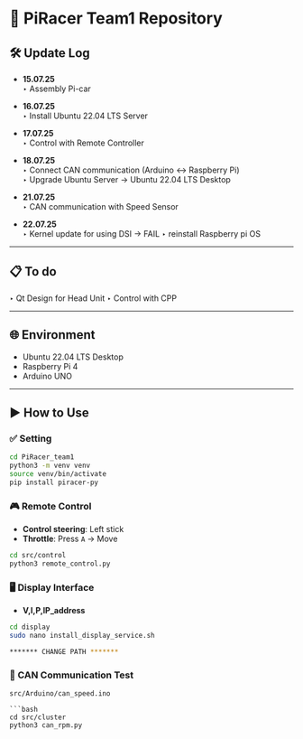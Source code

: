 # 🚗 PiRacer Team1 Repository

## 🛠️ Update Log

- **15.07.25**  
  ‣ Assembly Pi-car

- **16.07.25**  
  ‣ Install Ubuntu 22.04 LTS Server

- **17.07.25**  
  ‣ Control with Remote Controller

- **18.07.25**  
  ‣ Connect CAN communication (Arduino ↔ Raspberry Pi)  
  ‣ Upgrade Ubuntu Server → Ubuntu 22.04 LTS Desktop


- **21.07.25**  
  ‣ CAN communication with Speed Sensor   

- **22.07.25**  
  ‣ Kernel update  for using DSI -> FAIL
  ‣ reinstall Raspberry pi OS
---

## 📋 To do
  ‣ Qt Design for Head Unit
  ‣ Control with CPP 

---

## 🌐 Environment

- Ubuntu 22.04 LTS Desktop  
- Raspberry Pi 4  
- Arduino UNO  

---

## ▶️ How to Use

### ✅ Setting

```bash
cd PiRacer_team1
python3 -m venv venv
source venv/bin/activate
pip install piracer-py
```

### 🎮 Remote Control

- **Control steering**: Left stick  
- **Throttle**: Press `A` → Move

```bash
cd src/control  
python3 remote_control.py
```

### 🖥️ Display Interface  
- **V,I,P,IP_address**

```bash
cd display
sudo nano install_display_service.sh
```

```bash
******* CHANGE PATH *******
```

### 🔧 CAN Communication Test

```Arduino upload
src/Arduino/can_speed.ino

```bash
cd src/cluster
python3 can_rpm.py



